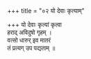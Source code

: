 +++
title = "०२ यो देवाः कृत्याम्"

+++
यो देवाः कृत्यां कृत्वा  
हराद् अविदुषो गृहम् ।  
वत्सो धारुर् इव मातरं  
तं प्रत्यग् उप पद्यताम् ॥